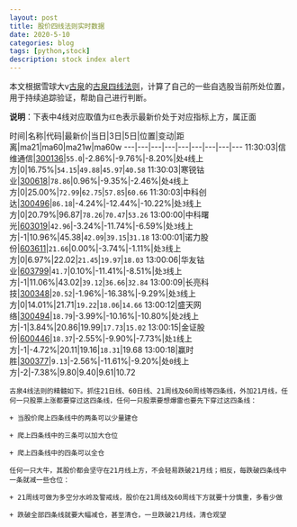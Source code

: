 ```yaml
---
layout: post
title: 股价四线法则实时数据
date: 2020-5-10
categories: blog
tags: [python,stock]
description: stock index alert
---
```



本文根据雪球大v[古泉](https://xueqiu.com/u/7148646888)的[古泉四线法则](https://xueqiu.com/7148646888/130498192)，计算了自己的一些自选股当前所处位置，用于持续追踪验证，帮助自己进行判断。

**说明**：下表中4线对应取值为`红色`表示最新价处于对应指标上方，属正面

时间|名称|代码|最新价|当日|3日|5日|位置|变动|距离|ma21|ma60|ma21w|ma60w
---|---|---|---|---|---|---|---|---
11:30:03|信维通信|[300136](https://xueqiu.com/S/SZ300136)|`55.0`|-2.86%|-9.76%|-8.20%|处`4`线上方|0|16.75%|`54.15`|`49.88`|`45.97`|`40.58`
11:30:03|寒锐钴业|[300618](https://xueqiu.com/S/SZ300618)|`78.86`|0.96%|-9.35%|-2.46%|处`4`线上方|0|25.00%|`72.99`|`62.75`|`57.85`|`60.66`
11:30:03|中科创达|[300496](https://xueqiu.com/S/SZ300496)|`86.18`|-4.24%|-12.44%|-10.22%|处`3`线上方|0|20.79%|96.87|`78.26`|`70.47`|`53.26`
13:00:00|中科曙光|[603019](https://xueqiu.com/S/SH603019)|`42.96`|-3.24%|-11.74%|-6.59%|处`3`线上方|-1|10.96%|45.38|`42.09`|`39.15`|`31.18`
13:00:01|诺力股份|[603611](https://xueqiu.com/S/SH603611)|`21.66`|0.00%|-3.74%|-1.11%|处`3`线上方|0|6.97%|22.02|`21.45`|`19.97`|`18.03`
13:00:06|华友钴业|[603799](https://xueqiu.com/S/SH603799)|`41.7`|0.10%|-11.41%|-8.51%|处`3`线上方|-1|11.06%|43.02|`39.12`|`36.66`|`32.84`
13:00:09|长亮科技|[300348](https://xueqiu.com/S/SZ300348)|`20.52`|-1.96%|-16.38%|-9.29%|处`3`线上方|0|14.01%|21.71|`19.22`|`18.06`|`14.66`
13:00:12|盛天网络|[300494](https://xueqiu.com/S/SZ300494)|`18.79`|-3.99%|-10.16%|-10.80%|处`2`线上方|-1|3.84%|20.86|19.99|`17.73`|`15.02`
13:00:15|金证股份|[600446](https://xueqiu.com/S/SH600446)|`18.37`|-2.55%|-9.90%|-7.73%|处`1`线上方|-1|-4.72%|20.11|19.16|`18.31`|19.68
13:00:18|赢时胜|[300377](https://xueqiu.com/S/SZ300377)|`9.13`|-2.56%|-11.61%|-9.20%|处`0`线上方|-2|-7.38%|9.80|9.40|9.61|10.72

```
古泉4线法则的精髓如下。抓住21日线、60日线、21周线及60周线等四条线，外加21月线，任何一只股票上涨都要穿过这四条线，任何一只股票要想爆雷也要先下穿过这四条线：

+ 当股价爬上四条线中的两条可以少量建仓

+ 爬上四条线中的三条可以加大仓位

+ 爬上四条线中的四条可以全仓

任何一只大牛，其股价都会坚守在21月线上方，不会轻易跌破21月线；相反，每跌破四条线中一条就减一些仓位：

+ 21周线可做为多空分水岭及警戒线，股价在21周线及60周线下方就要十分慎重，多看少做

+ 跌破全部四条线就要大幅减仓，甚至清仓，一旦跌破21月线，清仓观望
```